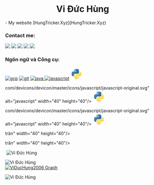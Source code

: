 <h1 align="center">Vi Đức Hùng</h1>
- My website [HungTricker.Xyz](HungTricker.Xyz)
<h3 align="left">Contact me:</h3>
<div> 
  <a href="https://youtube.com/channel/UCHCSkxvbhYadbkyrWa25GOg" target="_blank"><img src="https://img.shields.io/badge/YouTube-FF0000?style=for-the- huy hiệu&logo=youtube&logoColor=white" target="_blank"></a>
  <a href="https://www.facebook.com/viduchung.06" target="_blank"><img src="https://img.shields.io/badge/-Facebook-blue?style=for -the-badge&logo=facebook" target="_blank"></a>
  <a href="https://www.t.me/viduchung06" target="_blank"><img src="https://img.shields.io/badge/-Telegram-blue?style=for-the -badge&logo=telegram" target="_blank"></a>
  <a href=" viduchung.offical@gmail.com"> <img src="https://img.shields.io/badge/-Gmail-%23333?style=for-the-badge&logo=gmail&logoColor=white" mục tiêu = "_blank"></a>
  <a href=" https://www.hungtricker.xyz/p/contact.html "><img src="https://img.shields.io/badge/-Gmail-%23333?style=for-the -badge&logo=gmail&logoColor=white" target="_blank"></a>

<h3 align="left">Ngôn ngữ và Công cụ:</h3>
<p align="left"><a href="https://cloud.google.com" target="_blank" rel="noreferrer"> <img src="https://www.vectorlogo.zone/logos /google_cloud/google_cloud-icon.svg" alt="gcp" width="40" height="40"/></a> <a href="https://git-scm.com/" target="_blank " rel="noreferrer"> <img src="https://www.vectorlogo.zone/logos/git-scm/git-scm-icon.svg" alt="git" width="40" height="40 "/></a> <a href="https://www.java.com" target="_blank" rel="noreferrer"> <img src="https://raw.githubusercontent.com/devicons/ devicon/master/icons/java/java-original.svg" alt="java" width="40" height="40"/> </a> <a href="https://developer.mozilla.org/en-US/docs/Web/JavaScript" target="_blank" rel="noreferrer"><img src="https://raw. githubusercontent.com/devicons/devicon/master/icons/javascript/javascript-original.svg" alt="javascript" width="40" height="40"/></a> <a href="https:// www.python.org" target="_blank" rel="noreferrer"> <img src="https://raw.githubusercontent.com/devicons/devicon/master/icons/python/python-original.svg" alt= "trăn" width="40" height="40"/></a> </p>com/devicons/devicon/master/icons/javascript/javascript-original.svg" alt="javascript" width="40" height="40"/></a> <a href="https://www. python.org" target="_blank" rel="noreferrer"> <img src="https://raw.githubusercontent.com/devicons/devicon/master/icons/python/python-original.svg" alt="python " width="40" height="40"/></a> </p>com/devicons/devicon/master/icons/javascript/javascript-original.svg" alt="javascript" width="40" height="40"/></a> <a href="https://www. python.org" target="_blank" rel="noreferrer"> <img src="https://raw.githubusercontent.com/devicons/devicon/master/icons/python/python-original.svg" alt="python " width="40" height="40"/></a> </p>trăn" width="40" height="40"/></a> </p>trăn" width="40" height="40"/></a> </p>
<p>&nbsp;<img align="center" src="https://github-readme-stats.vercel.app/api?username=ViDucHung2006&show_icons=true&locale=en" alt="Vi Đức Hùng" /></p>
<p><img align="left" src="https://github-readme-stats.vercel.app/api/top-langs?username=ViDucHung2006&show_icons=true&locale=en&layout=compact" alt="Vi Đức Hùng" /></p>
<br><a href="https://github.com/ViDucHung2006"><img alt="ViDucHung2006 Graph"
    src="https://activity-graph.herokuapp.com/graph?username=ViDucHung2006&bg_color=0D1117&color=5BCDEC&line=5BCDEC&point=FFFFFF&hide_border=true" /></a>
<p align="left"> <img src="https://komarev.com/ghpvc/?username=ViDucHung2006&label=Profile%20views&color=0e75b6&style=flat" alt="Vi Đức Hùng" /> </p>
